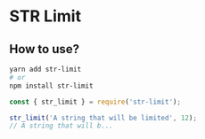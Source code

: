 # STR Limit

## How to use?

```sh
yarn add str-limit
# or
npm install str-limit
```

```js
const { str_limit } = require('str-limit');

str_limit('A string that will be limited', 12);
// A string that will b...
```
